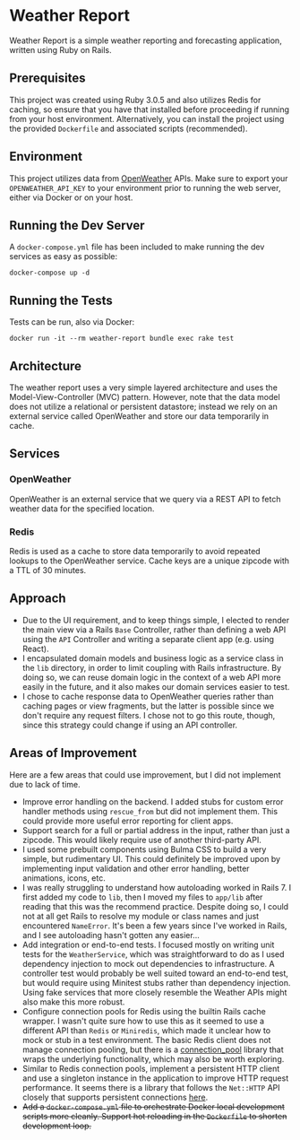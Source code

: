 # Weather Report

Weather Report is a simple weather reporting and forecasting
application, written using Ruby on Rails.

## Prerequisites

This project was created using Ruby 3.0.5 and also utilizes Redis for
caching, so ensure that you have that installed before proceeding if
running from your host environment. Alternatively, you can install the
project using the provided `Dockerfile` and associated scripts
(recommended).

## Environment

This project utilizes data from
[OpenWeather](https://openweathermap.org/api) APIs. Make sure to
export your `OPENWEATHER_API_KEY` to your environment prior to running
the web server, either via Docker or on your host.

## Running the Dev Server

A `docker-compose.yml` file has been included to make running the dev
services as easy as possible:

```command
docker-compose up -d
```

## Running the Tests

Tests can be run, also via Docker:

```command
docker run -it --rm weather-report bundle exec rake test
```

## Architecture

The weather report uses a very simple layered architecture and uses
the Model-View-Controller (MVC) pattern. However, note that the data
model does not utilize a relational or persistent datastore; instead
we rely on an external service called OpenWeather and store our data
temporarily in cache.

## Services

### OpenWeather

OpenWeather is an external service that we query via a REST API to
fetch weather data for the specified location.

### Redis

Redis is used as a cache to store data temporarily to avoid repeated
lookups to the OpenWeather service. Cache keys are a unique zipcode
with a TTL of 30 minutes.

## Approach

- Due to the UI requirement, and to keep things simple, I elected to
  render the main view via a Rails `Base` Controller, rather than
  defining a web API using the `API` Controller and writing a separate
  client app (e.g. using React).
- I encapsulated domain models and business logic as a service class
  in the `lib` directory, in order to limit coupling with Rails
  infrastructure. By doing so, we can reuse domain logic in the
  context of a web API more easily in the future, and it also makes
  our domain services easier to test.
- I chose to cache response data to OpenWeather queries rather than
  caching pages or view fragments, but the latter is possible since we
  don't require any request filters. I chose not to go this route,
  though, since this strategy could change if using an API controller.

## Areas of Improvement

Here are a few areas that could use improvement, but I did not
implement due to lack of time.

- Improve error handling on the backend. I added stubs for custom
  error handler methods using `rescue_from` but did not implement
  them. This could provide more useful error reporting for client
  apps.
- Support search for a full or partial address in the input, rather
  than just a zipcode. This would likely require use of another
  third-party API.
- I used some prebuilt components using Bulma CSS to build a very
  simple, but rudimentary UI. This could definitely be improved upon
  by implementing input validation and other error handling, better
  animations, icons, etc.
- I was really struggling to understand how autoloading worked in
  Rails 7. I first added my code to `lib`, then I moved my files to
  `app/lib` after reading that this was the recommend practice.
  Despite doing so, I could not at all get Rails to resolve my module
  or class names and just encountered `NameError`. It's been a few
  years since I've worked in Rails, and I see autoloading hasn't
  gotten any easier...
- Add integration or end-to-end tests. I focused mostly on writing
  unit tests for the `WeatherService`, which was straightforward to do
  as I used dependency injection to mock out dependencies to
  infrastructure. A controller test would probably be well suited
  toward an end-to-end test, but would require using Minitest stubs
  rather than dependency injection. Using fake services that more
  closely resemble the Weather APIs might also make this more robust.
- Configure connection pools for Redis using the builtin Rails cache
  wrapper. I wasn't quite sure how to use this as it seemed to use a
  different API than `Redis` or `Miniredis`, which made it unclear how
  to mock or stub in a test environment. The basic Redis client does
  not manage connection pooling, but there is a
  [connection_pool](https://github.com/mperham/connection_pool)
  library that wraps the underlying functionality, which may also be
  worth exploring.
- Similar to Redis connection pools, implement a persistent HTTP
  client and use a singleton instance in the application to improve
  HTTP request performance. It seems there is a library that follows
  the `Net::HTTP` API closely that supports persistent connections
  [here](https://github.com/drbrain/net-http-persistent).
- ~~Add a `docker-compose.yml` file to orchestrate Docker local
  development scripts more cleanly. Support hot reloading in the
  `Dockerfile` to shorten development loop.~~

